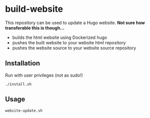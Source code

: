 # build-website

This repository can be used to update a Hugo website.
**Not sure how transferable this is though...**

- builds the html website using Dockerized hugo 
- pushes the built website to your website html repository
- pushes the website source to your website source repository

## Installation

Run with user privileges (not as sudo!)

`./install.sh`

## Usage

`website-update.sh`
